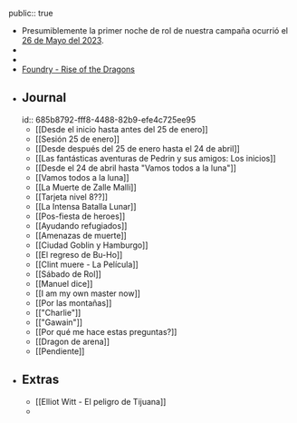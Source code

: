 public:: true

- Presumiblemente la primer noche de rol de nuestra campaña ocurrió el [26 de Mayo del 2023]([[2023_05_26]]).
-
-
- [Foundry - Rise of the Dragons](http://really-nowhere.gl.at.ply.gg:16595/join)
- ## Journal
  id:: 685b8792-fff8-4488-82b9-efe4c725ee95
	- [[Desde el inicio hasta antes del 25 de enero]]
	- [[Sesión 25 de enero]]
	- [[Desde después del 25 de enero hasta el 24 de abril]]
	- [[Las fantásticas aventuras de Pedrin y sus amigos: Los inicios]]
	- [[Desde el 24 de abril hasta "Vamos todos a la luna"]]
	- [[Vamos todos a la luna]]
	- [[La Muerte de Zalle Malli]]
	- [[Tarjeta nivel 8??]]
	- [[La Intensa Batalla Lunar]]
	- [[Pos-fiesta de heroes]]
	- [[Ayudando refugiados]]
	- [[Amenazas de muerte]]
	- [[Ciudad Goblin y Hamburgo]]
	- [[El regreso de Bu-Ho]]
	- [[Clint muere - La Película]]
	- [[Sábado de Rol]]
	- [[Manuel dice]]
	- [[I am my own master now]]
	- [[Por las montañas]]
	- [["Charlie"]]
	- [["Gawain"]]
	- [[Por qué me hace estas preguntas?]]
	- [[Dragon de arena]]
	- [[Pendiente]]
- ## Extras
	- [[Elliot Witt - El peligro de Tijuana]]
	-